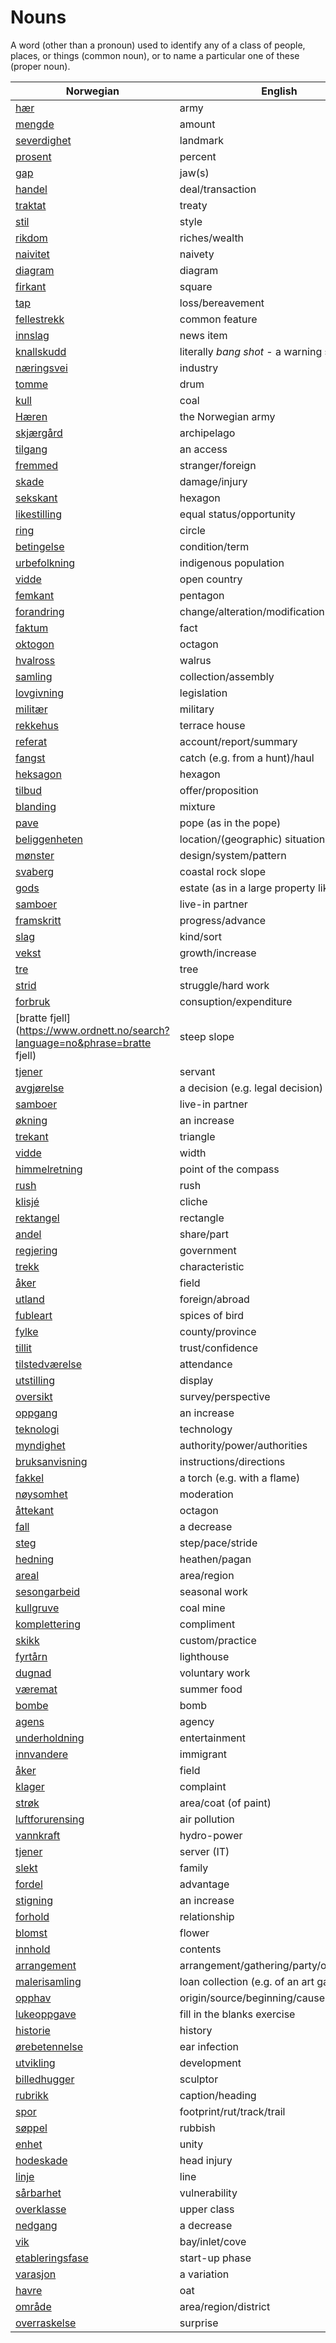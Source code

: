 # Nouns

A word (other than a pronoun) used to identify any of a class of people, places, or things (common noun), or to name a particular one of these (proper noun).

| Norwegian | English | Gender |
| --- | --- | --- |
| [hær](https://www.ordnett.no/search?language=no&phrase=hær) | army | m |
| [mengde](https://www.ordnett.no/search?language=no&phrase=mengde) | amount | m |
| [severdighet](https://www.ordnett.no/search?language=no&phrase=severdighet) | landmark | m |
| [prosent](https://www.ordnett.no/search?language=no&phrase=prosent) | percent | m |
| [gap](https://www.ordnett.no/search?language=no&phrase=gap) | jaw(s) | m |
| [handel](https://www.ordnett.no/search?language=no&phrase=handel) | deal/transaction | m |
| [traktat](https://www.ordnett.no/search?language=no&phrase=traktat) | treaty | m |
| [stil](https://www.ordnett.no/search?language=no&phrase=stil) | style | m |
| [rikdom](https://www.ordnett.no/search?language=no&phrase=rikdom) | riches/wealth | m |
| [naivitet](https://www.ordnett.no/search?language=no&phrase=naivitet) | naivety | m |
| [diagram](https://www.ordnett.no/search?language=no&phrase=diagram) | diagram | i |
| [firkant](https://www.ordnett.no/search?language=no&phrase=firkant) | square | m |
| [tap](https://www.ordnett.no/search?language=no&phrase=tap) | loss/bereavement | i |
| [fellestrekk](https://www.ordnett.no/search?language=no&phrase=fellestrekk) | common feature | i |
| [innslag](https://www.ordnett.no/search?language=no&phrase=innslag) | news item | i |
| [knallskudd](https://www.ordnett.no/search?language=no&phrase=knallskudd) | literally _bang shot_ - a warning shot gun | i |
| [næringsvei](https://www.ordnett.no/search?language=no&phrase=næringsvei) | industry | m |
| [tomme](https://www.ordnett.no/search?language=no&phrase=tomme) | drum | m |
| [kull](https://www.ordnett.no/search?language=no&phrase=kull) | coal | i |
| [Hæren](https://www.ordnett.no/search?language=no&phrase=Hæren) | the Norwegian army | m |
| [skjærgård](https://www.ordnett.no/search?language=no&phrase=skjærgård) | archipelago | m |
| [tilgang](https://www.ordnett.no/search?language=no&phrase=tilgang) | an access | i |
| [fremmed](https://www.ordnett.no/search?language=no&phrase=fremmed) | stranger/foreign | m |
| [skade](https://www.ordnett.no/search?language=no&phrase=skade) | damage/injury | m |
| [sekskant](https://www.ordnett.no/search?language=no&phrase=sekskant) | hexagon | m |
| [likestilling](https://www.ordnett.no/search?language=no&phrase=likestilling) | equal status/opportunity | m |
| [ring](https://www.ordnett.no/search?language=no&phrase=ring) | circle | m |
| [betingelse](https://www.ordnett.no/search?language=no&phrase=betingelse) | condition/term | m |
| [urbefolkning](https://www.ordnett.no/search?language=no&phrase=urbefolkning) | indigenous population | m |
| [vidde](https://www.ordnett.no/search?language=no&phrase=vidde) | open country | m |
| [femkant](https://www.ordnett.no/search?language=no&phrase=femkant) | pentagon | m |
| [forandring](https://www.ordnett.no/search?language=no&phrase=forandring) | change/alteration/modification | m |
| [faktum](https://www.ordnett.no/search?language=no&phrase=faktum) | fact | i |
| [oktogon](https://www.ordnett.no/search?language=no&phrase=oktogon) | octagon | m |
| [hvalross](https://www.ordnett.no/search?language=no&phrase=hvalross) | walrus | m |
| [samling](https://www.ordnett.no/search?language=no&phrase=samling) | collection/assembly | m |
| [lovgivning](https://www.ordnett.no/search?language=no&phrase=lovgivning) | legislation | m |
| [militær](https://www.ordnett.no/search?language=no&phrase=militær) | military | m |
| [rekkehus](https://www.ordnett.no/search?language=no&phrase=rekkehus) | terrace house | i |
| [referat](https://www.ordnett.no/search?language=no&phrase=referat) | account/report/summary | i |
| [fangst](https://www.ordnett.no/search?language=no&phrase=fangst) | catch (e.g. from a hunt)/haul | m |
| [heksagon](https://www.ordnett.no/search?language=no&phrase=heksagon) | hexagon | m |
| [tilbud](https://www.ordnett.no/search?language=no&phrase=tilbud) | offer/proposition | i |
| [blanding](https://www.ordnett.no/search?language=no&phrase=blanding) | mixture | m |
| [pave](https://www.ordnett.no/search?language=no&phrase=pave) | pope (as in the pope) | m |
| [beliggenheten](https://www.ordnett.no/search?language=no&phrase=beliggenheten) | location/(geographic) situation | m/f |
| [mønster](https://www.ordnett.no/search?language=no&phrase=mønster) | design/system/pattern | i |
| [svaberg](https://www.ordnett.no/search?language=no&phrase=svaberg) | coastal rock slope | i |
| [gods](https://www.ordnett.no/search?language=no&phrase=gods) | estate (as in a large property like a farm) | m/i |
| [samboer](https://www.ordnett.no/search?language=no&phrase=samboer) | live-in partner | m |
| [framskritt](https://www.ordnett.no/search?language=no&phrase=framskritt) | progress/advance | i |
| [slag](https://www.ordnett.no/search?language=no&phrase=slag) | kind/sort | i |
| [vekst](https://www.ordnett.no/search?language=no&phrase=vekst) | growth/increase | m |
| [tre](https://www.ordnett.no/search?language=no&phrase=tre) | tree | i |
| [strid](https://www.ordnett.no/search?language=no&phrase=strid) | struggle/hard work | m |
| [forbruk](https://www.ordnett.no/search?language=no&phrase=forbruk) | consuption/expenditure | i |
| [bratte fjell](https://www.ordnett.no/search?language=no&phrase=bratte fjell) | steep slope | m |
| [tjener](https://www.ordnett.no/search?language=no&phrase=tjener) | servant | m |
| [avgjørelse](https://www.ordnett.no/search?language=no&phrase=avgjørelse) | a decision (e.g. legal decision) | m |
| [samboer](https://www.ordnett.no/search?language=no&phrase=samboer) | live-in partner | m |
| [økning](https://www.ordnett.no/search?language=no&phrase=økning) | an increase | m |
| [trekant](https://www.ordnett.no/search?language=no&phrase=trekant) | triangle | m |
| [vidde](https://www.ordnett.no/search?language=no&phrase=vidde) | width | m/f |
| [himmelretning](https://www.ordnett.no/search?language=no&phrase=himmelretning) | point of the compass | m |
| [rush](https://www.ordnett.no/search?language=no&phrase=rush) | rush | i |
| [klisjé](https://www.ordnett.no/search?language=no&phrase=klisjé) | cliche | m |
| [rektangel](https://www.ordnett.no/search?language=no&phrase=rektangel) | rectangle | i |
| [andel](https://www.ordnett.no/search?language=no&phrase=andel) | share/part | m |
| [regjering](https://www.ordnett.no/search?language=no&phrase=regjering) | government | m |
| [trekk](https://www.ordnett.no/search?language=no&phrase=trekk) | characteristic | i |
| [åker](https://www.ordnett.no/search?language=no&phrase=åker) | field | m |
| [utland](https://www.ordnett.no/search?language=no&phrase=utland) | foreign/abroad | m |
| [fubleart](https://www.ordnett.no/search?language=no&phrase=fubleart) | spices of bird | m/f |
| [fylke](https://www.ordnett.no/search?language=no&phrase=fylke) | county/province | i |
| [tillit](https://www.ordnett.no/search?language=no&phrase=tillit) | trust/confidence | m |
| [tilstedværelse](https://www.ordnett.no/search?language=no&phrase=tilstedværelse) | attendance | i |
| [utstilling](https://www.ordnett.no/search?language=no&phrase=utstilling) | display | m |
| [oversikt](https://www.ordnett.no/search?language=no&phrase=oversikt) | survey/perspective | m |
| [oppgang](https://www.ordnett.no/search?language=no&phrase=oppgang) | an increase | m |
| [teknologi](https://www.ordnett.no/search?language=no&phrase=teknologi) | technology | m |
| [myndighet](https://www.ordnett.no/search?language=no&phrase=myndighet) | authority/power/authorities | m |
| [bruksanvisning](https://www.ordnett.no/search?language=no&phrase=bruksanvisning) | instructions/directions | m |
| [fakkel](https://www.ordnett.no/search?language=no&phrase=fakkel) | a torch (e.g. with a flame) | m |
| [nøysomhet](https://www.ordnett.no/search?language=no&phrase=nøysomhet) | moderation | m |
| [åttekant](https://www.ordnett.no/search?language=no&phrase=åttekant) | octagon | m |
| [fall](https://www.ordnett.no/search?language=no&phrase=fall) | a decrease | i |
| [steg](https://www.ordnett.no/search?language=no&phrase=steg) | step/pace/stride | i |
| [hedning](https://www.ordnett.no/search?language=no&phrase=hedning) | heathen/pagan | m |
| [areal](https://www.ordnett.no/search?language=no&phrase=areal) | area/region | i |
| [sesongarbeid](https://www.ordnett.no/search?language=no&phrase=sesongarbeid) | seasonal work | i |
| [kullgruve](https://www.ordnett.no/search?language=no&phrase=kullgruve) | coal mine | m |
| [komplettering](https://www.ordnett.no/search?language=no&phrase=komplettering) | compliment | m |
| [skikk](https://www.ordnett.no/search?language=no&phrase=skikk) | custom/practice | m |
| [fyrtårn](https://www.ordnett.no/search?language=no&phrase=fyrtårn) | lighthouse | i |
| [dugnad](https://www.ordnett.no/search?language=no&phrase=dugnad) | voluntary work | m |
| [væremat](https://www.ordnett.no/search?language=no&phrase=væremat) | summer food | m |
| [bombe](https://www.ordnett.no/search?language=no&phrase=bombe) | bomb | m |
| [agens](https://www.ordnett.no/search?language=no&phrase=agens) | agency | m |
| [underholdning](https://www.ordnett.no/search?language=no&phrase=underholdning) | entertainment | m |
| [innvandere](https://www.ordnett.no/search?language=no&phrase=innvandere) | immigrant | m |
| [åker](https://www.ordnett.no/search?language=no&phrase=åker) | field | m |
| [klager](https://www.ordnett.no/search?language=no&phrase=klager) | complaint | m |
| [strøk](https://www.ordnett.no/search?language=no&phrase=strøk) | area/coat (of paint) | i |
| [luftforurensing](https://www.ordnett.no/search?language=no&phrase=luftforurensing) | air pollution | m |
| [vannkraft](https://www.ordnett.no/search?language=no&phrase=vannkraft) | hydro-power | m |
| [tjener](https://www.ordnett.no/search?language=no&phrase=tjener) | server (IT) | m |
| [slekt](https://www.ordnett.no/search?language=no&phrase=slekt) | family | m |
| [fordel](https://www.ordnett.no/search?language=no&phrase=fordel) | advantage | m |
| [stigning](https://www.ordnett.no/search?language=no&phrase=stigning) | an increase | m |
| [forhold](https://www.ordnett.no/search?language=no&phrase=forhold) | relationship | i |
| [blomst](https://www.ordnett.no/search?language=no&phrase=blomst) | flower | m |
| [innhold](https://www.ordnett.no/search?language=no&phrase=innhold) | contents | i |
| [arrangement](https://www.ordnett.no/search?language=no&phrase=arrangement) | arrangement/gathering/party/organisation | i |
| [malerisamling](https://www.ordnett.no/search?language=no&phrase=malerisamling) | loan collection (e.g. of an art gallery) | m |
| [opphav](https://www.ordnett.no/search?language=no&phrase=opphav) | origin/source/beginning/cause | i |
| [lukeoppgave](https://www.ordnett.no/search?language=no&phrase=lukeoppgave) | fill in the blanks exercise | m |
| [historie](https://www.ordnett.no/search?language=no&phrase=historie) | history | m/f |
| [ørebetennelse](https://www.ordnett.no/search?language=no&phrase=ørebetennelse) | ear infection | m |
| [utvikling](https://www.ordnett.no/search?language=no&phrase=utvikling) | development | m |
| [billedhugger](https://www.ordnett.no/search?language=no&phrase=billedhugger) | sculptor | m |
| [rubrikk](https://www.ordnett.no/search?language=no&phrase=rubrikk) | caption/heading | m |
| [spor](https://www.ordnett.no/search?language=no&phrase=spor) | footprint/rut/track/trail | i |
| [søppel](https://www.ordnett.no/search?language=no&phrase=søppel) | rubbish | i |
| [enhet](https://www.ordnett.no/search?language=no&phrase=enhet) | unity | m |
| [hodeskade](https://www.ordnett.no/search?language=no&phrase=hodeskade) | head injury | m |
| [linje](https://www.ordnett.no/search?language=no&phrase=linje) | line | m |
| [sårbarhet](https://www.ordnett.no/search?language=no&phrase=sårbarhet) | vulnerability | m |
| [overklasse](https://www.ordnett.no/search?language=no&phrase=overklasse) | upper class | m |
| [nedgang](https://www.ordnett.no/search?language=no&phrase=nedgang) | a decrease | m |
| [vik](https://www.ordnett.no/search?language=no&phrase=vik) | bay/inlet/cove | m |
| [etableringsfase](https://www.ordnett.no/search?language=no&phrase=etableringsfase) | start-up phase | m |
| [varasjon](https://www.ordnett.no/search?language=no&phrase=varasjon) | a variation | m |
| [havre](https://www.ordnett.no/search?language=no&phrase=havre) | oat | m |
| [område](https://www.ordnett.no/search?language=no&phrase=område) | area/region/district | i |
| [overraskelse](https://www.ordnett.no/search?language=no&phrase=overraskelse) | surprise | m |

